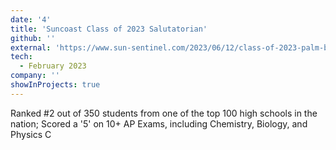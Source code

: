 ```yaml
---
date: '4'
title: 'Suncoast Class of 2023 Salutatorian'
github: ''
external: 'https://www.sun-sentinel.com/2023/06/12/class-of-2023-palm-beach-county-high-school-vals-and-sals/'
tech:
  - February 2023
company: ''
showInProjects: true
---
```


Ranked #2 out of 350 students from one of the top 100 high schools in the nation; Scored a '5' on 10+ AP Exams, including Chemistry, Biology, and Physics C

